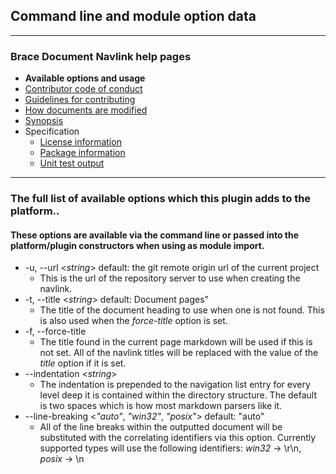 ## Command line and module option data

---
### Brace Document Navlink help pages
* **Available options and usage**
* [Contributor code of conduct](https://github.com/restarian/brace_document_navlink/blob/master/docs/contributor_code_of_conduct.md)
* [Guidelines for contributing](https://github.com/restarian/brace_document_navlink/blob/master/docs/guidelines_for_contributing.md)
* [How documents are modified](https://github.com/restarian/brace_document_navlink/blob/master/docs/how_documents_are_modified.md)
* [Synopsis](https://github.com/restarian/brace_document_navlink/blob/master/docs/synopsis.md)
* Specification
  * [License information](https://github.com/restarian/brace_document_navlink/blob/master/docs/specification/license_information.md)
  * [Package information](https://github.com/restarian/brace_document_navlink/blob/master/docs/specification/package_information.md)
  * [Unit test output](https://github.com/restarian/brace_document_navlink/blob/master/docs/specification/unit_test_output.md)

---

### The full list of available options which this plugin adds to the platform.. 
#### These options are available via the command line or passed into the platform/plugin constructors when using as module import. 
* -u, --url <*string*> default: the git remote origin url of the current project
	* This is the url of the repository server to use when creating the navlink. 
* -t, --title <*string*> default: Document pages"
	* The title of the document heading to use when one is not found. This is also used when the *force-title* option is set.
* -f, --force-title                 
	* The title found in the current page markdown will be used if this is not set. All of the navlink titles will be replaced with the value of the *title* option if it is set.
* --indentation <*string*>
	* The indentation is prepended to the navigation list entry for every level deep it is contained within the directory structure. The default is two spaces which is how most markdown parsers like it.
* --line-breaking <*"auto"*, *"win32"*, *"posix"*> default: "auto"
	* All of the line breaks within the outputted document will be substituted with the correlating identifiers via this option. Currently supported types will use the following identifiers: *win32* -> \r\n, *posix* -> \n 
